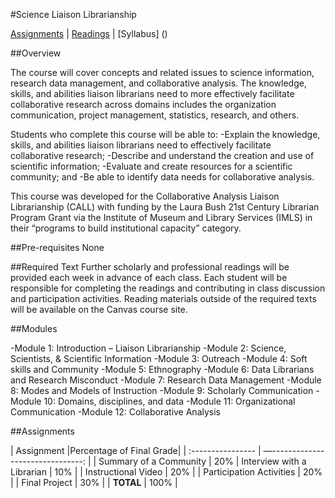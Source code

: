 #Science Liaison Librarianship

[Assignments]() | [Readings]() | [Syllabus] ()

##Overview

The course will cover concepts and related issues to science information, research data management, and collaborative analysis. The knowledge, skills, and abilities liaison librarians need to more effectively facilitate collaborative research across domains includes the organization communication, project management, statistics, research, and others.

Students who complete this course will be able to:
-Explain the knowledge, skills, and abilities liaison librarians need to effectively facilitate collaborative research;
-Describe and understand the creation and use of scientific information;
-Evaluate and create resources for a scientific community; and
-Be able to identify data needs for collaborative analysis.

This course was developed for the Collaborative Analysis Liaison Librarianship (CALL) with funding by the Laura Bush 21st Century Librarian Program Grant via the Institute of Museum and Library Services (IMLS) in their “programs to build institutional capacity” category.

##Pre-requisites
None

##Required Text
Further scholarly and professional readings will be provided each week in advance of each class. Each student will be responsible for completing the readings and contributing in class discussion and participation activities. Reading materials outside of the required texts will be available on the Canvas course site.

##Modules

-Module 1: Introduction – Liaison Librarianship
-Module 2: Science, Scientists, & Scientific Information
-Module 3: Outreach
-Module 4: Soft skills and Community
-Module 5: Ethnography
-Module 6: Data Librarians and Research Misconduct
-Module 7: Research Data Management
-Module 8: Modes and Models of Instruction
-Module 9: Scholarly Communication
-Module 10: Domains, disciplines, and data
-Module 11: Organizational Communication
-Module 12: Collaborative Analysis

##Assignments

| Assignment |Percentage of Final Grade|
| :---------------- | —-------------------------------: |
| Summary of a Community | 20%
| Interview with a Librarian | 10% |
| Instructional Video | 20% |
| Participation Activities | 20% |
| Final Project | 30% |
| **TOTAL** | 100% |
